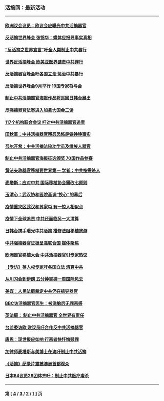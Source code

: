 ### 活摘网：最新活动
---
#### [欧洲议会议员：欧议会应曝光中共活摘器官](../../pages/nf5883/n13336571.md?11270430) 
#### [反活摘世界峰会 张锦华：媒体应报导事实真相](../../pages/nf5883/n13278502.md?11270430) 
#### [“反活摘之世界宣言”吁全人类制止中共暴行](../../pages/nf5883/n13259730.md?11270430) 
#### [世界反活摘峰会 欧美亚医界谴责中共罪行](../../pages/nf5883/n13253550.md?11270430) 
#### [反活摘器官峰会吁各国立法 惩治中共暴行](../../pages/nf5883/n13245052.md?11270430) 
#### [反活摘世界峰会9月举行 19国专家将与会](../../pages/nf5883/n13201492.md?11270430) 
#### [制止中共活摘器官海报作品将巡回日韩台展出](../../pages/nf5883/n13177791.md?11270430) 
#### [反强摘器官法案进入加拿大国会二读](../../pages/nf5883/n13033450.md?11270430) 
#### [117个机构联合会议 吁对中共活摘器官追责](../../pages/nf5883/n12775087.md?11270430) 
#### [田秋堇：中共活摘器官残忍恐怖是铁铮铮事实](../../pages/nf5883/n12702148.md?11270430) 
#### [吾尔开希：中共活摘法轮功学员及维族人器官](../../pages/nf5883/n12693197.md?11270430) 
#### [制止中共活摘器官海报征选颁奖 70国作品参赛](../../pages/nf5883/n12692050.md?11270430) 
#### [黄洁夫称器官移植要世界第一 学者：中共按需杀人](../../pages/nf5883/n12572329.md?11270430) 
#### [麦塔斯：应对中共 国际移植协会需改七原则](../../pages/nf5883/n12514711.md?11270430) 
#### [玉清心：武汉协和医院高调“换心”的幕后](../../pages/nf5883/n12298730.md?11270430) 
#### [疫情重灾区武汉和苏家屯 有一惊人相似点](../../pages/nf5883/n12150824.md?11270430) 
#### [疫情下全球追责 中共还面临另一大清算](../../pages/nf5883/n12070397.md?11270430) 
#### [日韩台携手曝光中共活摘 推修法阻移植旅游](../../pages/nf5883/n11712046.md?11270430) 
#### [中共强摘器官证据呈递联合国 媒体聚焦](../../pages/nf5883/n11546426.md?11270430) 
#### [欧洲器官移植大会 中共活摘器官引专家热议](../../pages/nf5883/n11539095.md?11270430) 
#### [【专访】英人权专家吁各国立法 清算中共](../../pages/nf5883/n11367315.md?11270430) 
#### [从川习会到伊朗 五分钟掌握一周国际风云](../../pages/nf5883/n11338520.md?11270430) 
#### [美媒：人民法庭裁定中共仍在掠夺器官](../../pages/nf5883/n11334897.md?11270430) 
#### [BBC访活摘器官医生：被洗脑后无罪恶感](../../pages/nf5883/n11335935.md?11270430) 
#### [英法庭： 制止中共活摘器官 全世界有责任](../../pages/nf5883/n11330691.md?11270430) 
#### [台监委访欧 欧议员吁合作反中共活摘器官](../../pages/nf5883/n11109190.md?11270430) 
#### [唐恩：现世报应如响 行恶者快忏悔赎罪](../../pages/nf5883/n11104016.md?11270430) 
#### [加律师麦塔斯与美博士在澳吁制止中共活摘](../../pages/nf5883/n10724764.md?11270430) 
#### [《活摘》纪录片震撼澳洲首都观众](../../pages/nf5883/n10722747.md?11270430) 
#### [日本64议员28团体齐吁：制止中共医疗虐杀](../../pages/nf5883/n10587757.md?11270430) 

---
#### 第 [ [4](./4.md?11270430) / [3](./3.md?11270430) / [2](./2.md?11270430) / [1](./1.md?11270430) ] 页
